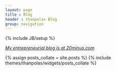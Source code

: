```yaml
---
layout: page
title : Blog
header : thanpolas Blog
group: navigation
---
```

{% include JB/setup %}

<a href="http://20minus.com" class="twenty-minus"><em>My entrepreneurial blog is at 20minus.com</em></a>
<div class="articles-page">
{% assign posts_collate = site.posts %}
{% include themes/thanpolas/widgets/posts_collate %}
</div>
